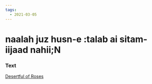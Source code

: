 ```yaml
---
tags:
  - 2021-03-05
---
```

# naalah juz husn-e :talab ai sitam-iijaad nahii;N

### Text
[Desertful of Roses](http://www.columbia.edu/itc/mealac/pritchett/00ghalib/101/index_101.html)

